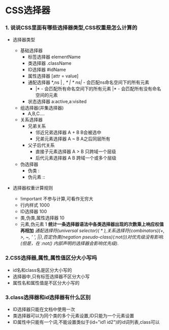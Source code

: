 # CSS选择器

### 1. 说说CSS里面有哪些选择器类型,CSS权重是怎么计算的

- 选择器类型
  + 基础选择器 
    - 标签选择器 elementName
    - 类选择器   .className
    - ID选择器   #idName
    - 属性选择器 [attr = value]
    - 通配选择器 *,ns | *, * | *
      ns|* - 会匹配ns命名空间下的所有元素
      * |* - 会匹配所有命名空间下的所有元素
      |* - 会匹配所有没有命名空间的元素   
    - 状态选择器 a:active,a:visited
  + 组选择器(并集选择器)
    - A,B,C....
  + 关系选择器
    - 兄弟关系
      + 邻近兄弟选择器 A + B   B会被选中
      + 兄弟元素选择器 A ~ B   A之后同层所有
    - 父子后代关系
      + 直接子元素选择器 A > B 只跨域一个层级 
      + 后代元素选择器   A   B 跨域一个或多个层级
  + 伪选择器
    - 伪类 :
    - 伪元素 ::

- 选择器权重计算规则
  + !important 不参与计算,可看作无穷大
  + 行内样式 1000
  + ID选择器 100
  + 类,伪类,属性选择器 10
  + 元素,伪元素 1
**统计一条选择器语法中各类选择器出现的次数乘上响应权值再相加**
*通配选择符(universal selector)( * ),关系选择符(combinators)(+, >, ~, ' ', ||),否定伪类(negation pseudo-class)(:not())对优先级没有影响.(但是，在 :not() 内部声明的选择器会影响优先级).*

### 2.CSS选择器,属性,属性值区分大小写吗
- id名和class名是区分大小写的
- 选择器中,只有标签选择器不区分大小写
- 属性名和属性值是不区分大小写的

### 3.class选择器和id选择器有什么区别
- ID选择器只能在文档中使用一次
- 类选择器可以为同个类的多个元素设置,ID只能为一个元素设置
- ID属性中只能有一个词,不能设置类似于(id="id1 id2")的id词列表,class可以